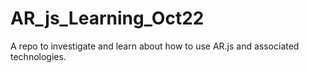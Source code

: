 # AR_js_Learning_Oct22
A repo to investigate and learn about how to use AR.js and associated technologies.
